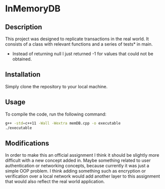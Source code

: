 # InMemoryDB

## Description
This project was designed to replicate transactions in the real world. It consists of a class with relevant functions and a series of tests* in main. 
* Instead of returning null I just returned -1 for values that could not be obtained. 

## Installation
Simply clone the repository to your local machine.

## Usage
To compile the code, run the following command:
```bash
g++ -std=c++11 -Wall -Wextra memDB.cpp -o executable
./executable
```
## Modifications
In order to make this an official assignment I think it should be slightly more difficult with a new concept added in. Maybe something related to user authentication or networking concepts, because currently it was just a simple OOP problem. I think adding something such as encryption or verification over a local network would add another layer to this assignment that would also reflect the real world application. 
